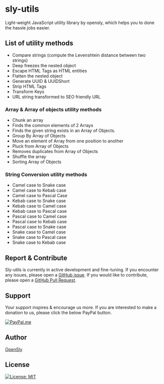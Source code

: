 # sly-utils

Light-weight JavaScript utility library by opensly, which helps you to done the hassle jobs easier.

## List of utility methods

- Compare strings (compute the Levenshtein distance between two strings)
- Deep freezes the nested object
- Escape HTML Tags as HTML entities
- Flatten the nested object
- Generate UUID & UUIDShort
- Strip HTML Tags
- Transform Keys
- URL string transformed to SEO friendly URL

### Array & Array of objects utility methods

- Chunk an array
- Finds the common elements of 2 Arrays
- Finds the given string exists in an Array of Objects.
- Group By Array of Objects
- Move an element of Array from one position to another
- Pluck from Array of Objects
- Removes duplicates from Array of Objects
- Shuffle the array
- Sorting Array of Objects

### String Conversion utility methods

- Camel case to Snake case
- Camel case to Kebab case
- Camel case to Pascal Case
- Kebab case to Snake case
- Kebab case to Camel case
- Kebab case to Pascal case
- Pascal case to Camel case
- Pascal case to Kebab case
- Pascal case to Snake case
- Snake case to Camel case
- Snake case to Pascal case
- Snake case to Kebab case


## Report & Contribute

Sly-utils is currently in active development and fine-tuning.
If you encounter any issues, please open a [GitHub issue](https://github.com/opensly/sly-utils/issues).
If you would like to contribute, please open a [GitHub Pull Request](https://github.com/opensly/sly-utils/pulls).


## Support

Your support inspires & encourage us more. If you are interested to make a donation to us, please click the below PayPal button.

[![PayPal.me](https://img.shields.io/badge/paypal-donate-119fde.svg)](https://www.paypal.me/LakshmikanthV)


## Author

[OpenSly](https://github.com/opensly)


## License

[![License: MIT](https://img.shields.io/badge/License-MIT-blue.svg)](https://opensource.org/licenses/MIT)

